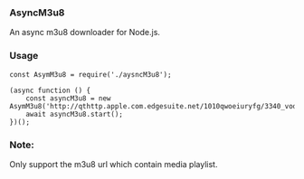 ### 
### AsyncM3u8

An async m3u8 downloader for Node.js.



### Usage

```
const AsymM3u8 = require('./aysncM3u8');

(async function () {
    const asyncM3u8 = new AsymM3u8('http://qthttp.apple.com.edgesuite.net/1010qwoeiuryfg/3340_vod.m3u8');
    await asyncM3u8.start();
})();

```



### Note:

Only support the m3u8 url which contain media playlist.